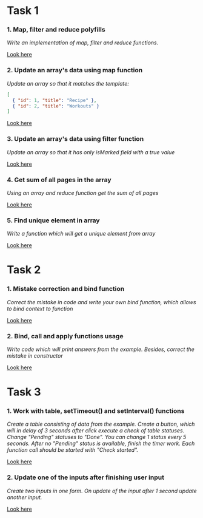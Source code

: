# Task 1
<h3>1. Map, filter and reduce polyfills</h3>

*Write an implementation of map, filter and reduce functions.*

[Look here](https://codepen.io/viktor_sha/pen/gOWLRwK)
   
<h3>2. Update an array's data using map function</h3> 

*Update an array so that it matches the template:* 
```json
[
  { "id": 1, "title": "Recipe" },
  { "id": 2, "title": "Workouts" }
]
```
   
[Look here](https://codepen.io/viktor_sha/pen/bGWBRgO)
   
<h3>3. Update an array's data using filter function</h3>

*Update an array so that it has only isMarked field with a true value*
   
[Look here](https://codepen.io/viktor_sha/pen/rNmWwmx)

<h3>4. Get sum of all pages in the array</h3>

*Using an array and reduce function get the sum of all pages*

[Look here](https://codepen.io/viktor_sha/pen/ExmNXXg)

<h3>5. Find unique element in array</h3>

*Write a function which will get a unique element from array*

[Look here](https://codepen.io/viktor_sha/pen/QWvGggR)

# Task 2

<h3>1. Mistake correction and bind function</h3>

*Correct the mistake in code and write your own bind function, which allows to bind context to function*

[Look here](https://codepen.io/viktor_sha/pen/PombvxK)

<h3>2. Bind, call and apply functions usage</h3>

*Write code which will print answers from the example. Besides, correct the mistake in constructor*

[Look here](https://codepen.io/viktor_sha/pen/LYyboMG)

# Task 3

<h3>1. Work with table, setTimeout() and setInterval() functions </h3>

*Create a table consisting of data from the example. Create a button, which will 
in delay of 3 seconds after click execute a check of table statuses. 
Change "Pending" statuses to "Done". You can change 1 status every 5 seconds. 
After no "Pending" status is available, finish the timer work. 
Each function call should be started with "Check started".*

[Look here](https://codepen.io/viktor_sha/pen/xxdgxJq)

<h3>2. Update one of the inputs after finishing user input </h3>

*Create two inputs in one form. On update of the input after 1 second update another input.*

[Look here](https://codepen.io/viktor_sha/pen/QWvdWVX)
